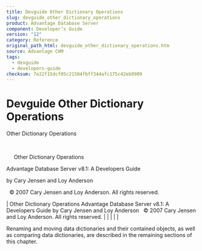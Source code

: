 ```yaml
---
title: Devguide Other Dictionary Operations
slug: devguide_other_dictionary_operations
product: Advantage Database Server
component: Developer’s Guide
version: "12"
category: Reference
original_path_html: devguide_other_dictionary_operations.htm
source: Advantage CHM
tags:
  - devguide
  - developers-guide
checksum: 7e22f15dcf05c21504fbff344afc175c42eb9909
---
```


# Devguide Other Dictionary Operations

Other Dictionary Operations

 

     Other Dictionary Operations

Advantage Database Server v8.1: A Developers Guide

by Cary Jensen and Loy Anderson

  © 2007 Cary Jensen and Loy Anderson. All rights reserved.

| Other Dictionary Operations  Advantage Database Server v8.1: A Developers Guide  by Cary Jensen and Loy Anderson    © 2007 Cary Jensen and Loy Anderson. All rights reserved. |  |  |  |  |

Renaming and moving data dictionaries and their contained objects, as well as comparing data dictionaries, are described in the remaining sections of this chapter.
